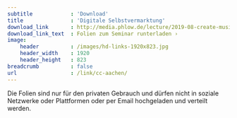 ```yaml
---
subtitle            : 'Download'
title               : 'Digitale Selbstvermarktung'
download_link       : http://media.phlow.de/lecture/2019-08-create-music-aachen-digitale-selbstvermarktung.pdf
download_link_text  : Folien zum Seminar runterladen ›
image:
    header          : /images/hd-links-1920x823.jpg
    header_width    : 1920
    header_height   : 823
breadcrumb          : false
url                 : /link/cc-aachen/
---
```

Die Folien sind nur für den privaten Gebrauch und dürfen nicht in soziale Netzwerke oder Plattformen oder per Email hochgeladen und verteilt werden.
<!-- readmore -->